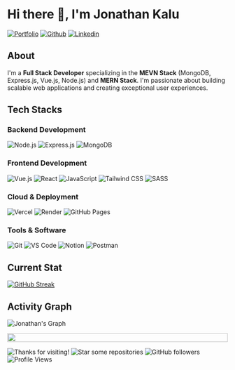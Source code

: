 # Hi there 👋, I'm Jonathan Kalu

[![Portfolio](https://img.shields.io/badge/-Portfolio-05122A?style=flat&logo=appveyor&logoColor=white)](https://itsn8k.vercel.app/)
[![Github](https://img.shields.io/badge/-Github-05122A?style=flat&logo=Github&logoColor=white)](https://github.com/itsn8k)
[![Linkedin](https://img.shields.io/badge/-LinkedIn-05122A?style=flat&logo=Linkedin&logoColor=white)](https://www.linkedin.com/in/jonathankalu)

## About

I'm a **Full Stack Developer** specializing in the **MEVN Stack** (MongoDB, Express.js, Vue.js, Node.js) and **MERN Stack**. I'm passionate about building scalable web applications and creating exceptional user experiences.

## Tech Stacks

### Backend Development

![Node.js](https://img.shields.io/badge/Node.js-05122A?style=flat&logo=node.js&logoColor=white)
![Express.js](https://img.shields.io/badge/Express.js-05122A?style=flat&logo=express&logoColor=white)
![MongoDB](https://img.shields.io/badge/MongoDB-05122A?style=flat&logo=mongodb&logoColor=white)

### Frontend Development

![Vue.js](https://img.shields.io/badge/Vue.js-05122A?style=flat&logo=vue.js&logoColor=white)
![React](https://img.shields.io/badge/React-05122A?style=flat&logo=react&logoColor=white)
![JavaScript](https://img.shields.io/badge/JavaScript-05122A?style=flat&logo=javascript&logoColor=white)
![Tailwind CSS](https://img.shields.io/badge/Tailwind_CSS-05122A?style=flat&logo=tailwind-css&logoColor=white)
![SASS](https://img.shields.io/badge/Sass-05122A?style=flat&logo=sass&logoColor=white)

### Cloud & Deployment

![Vercel](https://img.shields.io/badge/Vercel-05122A?style=flat&logo=vercel&logoColor=white)
![Render](https://img.shields.io/badge/Render-05122A?style=flat&logo=render&logoColor=white)
![GitHub Pages](https://img.shields.io/badge/GitHub_Pages-05122A?style=flat&logo=github&logoColor=white)

### Tools & Software

![Git](https://img.shields.io/badge/Git-05122A?style=flat&logo=git&logoColor=white)
![VS Code](https://img.shields.io/badge/VS_Code-05122A?style=flat&logo=visual-studio-code&logoColor=white)
![Notion](https://img.shields.io/badge/Notion-05122A?style=flat&logo=notion&logoColor=white)
![Postman](https://img.shields.io/badge/Postman-05122A?style=flat&logo=postman&logoColor=white)


## Current Stat

<div>
<a href="https://git.io/streak-stats">
      <img src="https://streak-stats.demolab.com?user=itsn8k&theme=github-dark-blue&hide_longest_streak=false" alt="GitHub Streak" />
</a>
</div>

## Activity Graph

![Jonathan's Graph](https://github-readme-activity-graph.vercel.app/graph?username=itsn8k&custom_title=Jonathan's%20GitHub%20Activity%20Graph&bg_color=0d1017&color=e8edf3&line=e8edf3&point=e8edf3&area_color=FFFFFF&title_color=FFFFFF&area=true)

<img src="https://i.imgur.com/dBaSKWF.gif" height="20" width="100%">

![Thanks for visiting!](https://img.shields.io/badge/Thanks%20for%20visiting!-05122A)
![Star some repositories](https://img.shields.io/badge/Star%20⭐%20some%20repositories%20you%20find%20helpful!%20-05122A)
![GitHub followers](https://img.shields.io/github/followers/itsn8k?style=flat&logo=github&color=05122A&labelColor=05122A)
![Profile Views](https://komarev.com/ghpvc/?username=itsn8kv&style=flat&labelolor=05122A&color=05122A)
